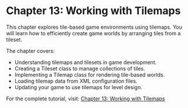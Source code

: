 # Chapter 13: Working with Tilemaps

This chapter explores tile-based game environments using tilemaps. You will learn how to efficiently create game worlds by arranging tiles from a tileset.

The chapter covers:

- Understanding tilemaps and tilesets in game development.
- Creating a Tileset class to manage collections of tiles.
- Implementing a Tilemap class for rendering tile-based worlds.
- Loading tilemap data from XML configuration files.
- Updating your game to use tilemaps for level design.

For the complete tutorial, visit: [Chapter 13: Working with Tilemaps](https://docs.monogame.net/articles/tutorials/building_2d_games/13_working_with_tilemaps/)
